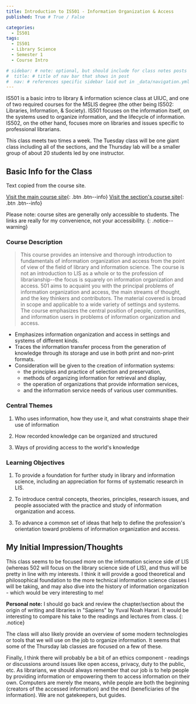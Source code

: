 ```yaml
---
title: Introduction to IS501 - Information Organization & Access
published: True # True / False

categories:
  - IS501
tags:
  - IS501
  - Library Science
  - Semester 1
  - Course Intro

# sidebar: # note: optional, but should include for class notes posts
#  title: # title of nav bar that shows in post
#  nav: # references specific sidebar laid out in _data/navigation.yml
---
```

IS501 is a basic intro to library & information science class at UIUC, and one of two required courses for the MSLIS degree (the other being IS502: Libraries, Information, & Society). IS501 focuses on the information itself, on the systems used to organize information, and the lifecycle of information. IS502, on the other hand, focuses more on libraries and issues specific to professional librarians.

This class meets two times a week. The Tuesday class will be one giant class including all of the sections, and the Thursday lab will be a smaller group of about 20 students led by one instructor.

## Basic Info for the Class

Text copied from the course site.

[Visit the main course site](#https://courses.ischool.illinois.edu/course/view.php?id=3524){: .btn .btn--info}
[Visit the section's course site](#https://courses.ischool.illinois.edu/course/view.php?id=3424){: .btn .btn--info}

Please note: course sites are generally only accessible to students. The links are really for my convenience, not your accessibility.
{: .notice--warning}

### Course Description

> This course provides an intensive and thorough introduction to fundamentals of information organization and access from the point of view of the field of library and information science. The course is not an introduction to LIS as a whole or to the profession of librarianship--the focus is squarely on information organization and access. 501 aims to acquaint you with the principal problems of information organization and access, the main streams of thought, and the key thinkers and contributors. The material covered is broad in scope and applicable to a wide variety of settings and systems. The course emphasizes the central position of people, communities, and information users in problems of information organization and access.

  * Emphasizes information organization and access in settings and systems of different kinds.
  * Traces the information transfer process from the generation of knowledge through its storage and use in both print and non-print formats.
  * Consideration will be given to the creation of information systems:
    * the principles and practice of selection and preservation,
    * methods of organizing information for retrieval and display,
    * the operation of organizations that provide information services,
    * and the information service needs of various user communities.

### Central Themes

1. Who uses information, how they use it, and what constraints shape their use of information

2. How recorded knowledge can be organized and structured 

3. Ways of providing access to the world's knowledge

### Learning Objectives

1. To provide a foundation for further study in library and information science, including an appreciation for forms of systematic research in LIS.

2. To introduce central concepts, theories, principles, research issues, and people associated with the practice and study of information organization and access.

3. To advance a common set of ideas that help to define the profession's orientation toward problems of information organization and access.

## My Initial Impression/Thoughts

This class seems to be focused more on the information science side of LIS (whereas 502 will focus on the library science side of LIS), and thus will be pretty in line with my interests. I think it will provide a good theoretical and philosophical foundation to the more technical information science classes I will be taking, and may also dive into the history of information organization - which would be very interesting to me!

**Personal note:** I should go back and review the chapter/section about the origin of writing and libraries in "Sapiens" by Yuval Noah Harari. It would be interesting to compare his take to the readings and lectures from class.
{: .notice}

The class will also likely provide an overview of some modern technologies or tools that we will use on the job to organize information. It seems that some of the Thursday lab classes are focused on a few of these.

Finally, I think there will probably be a bit of an ethics component - readings or discussions around issues like open access, privacy, duty to the public, etc. As librarians, we should always remember that our job is to help people by providing information or empowering them to access information on their own. Computers are merely the means, while people are both the beginning (creators of the accessed information) and the end (beneficiaries of the information). We are not gatekeepers, but guides.
